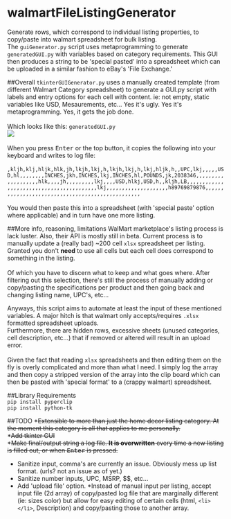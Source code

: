 # walmartFileListingGenerator
Generate rows, which correspond to individual listing properties, to copy/paste into walmart spreadsheet for bulk listing.<br>
The `guiGenerator.py` script uses metaprogramming to generate `generatedGUI.py` with variables based on category requirements. This GUI then produces a string to be 'special pasted' into a spreadsheet which can be uploaded in a similar fashion to eBay's 'File Exchange.'

##Overall
`tkinterGUIGenerator.py` uses a manually created template (from different Walmart Category spreadsheet) to generate a GUI.py script
with labels and entry options for each cell with content. ie: not empty, static variables like USD, Mesaurements, etc... Yes it's ugly. Yes it's metaprogramming. Yes, it gets the job done.<br>
<br>
Which looks like this: `generatedGUI.py`<br>
<img src='https://s21.postimg.org/wgnjj6wp3/gitpic.png'><br>
<br>
When you press <kbd>Enter</kbd> or the top button, it copies the following into your keyboard and writes to log file:<br>
<br>
`,kljh,klj,hljk,hlk,jh,lkjh,lkj,h,lkjh,lkj,h,lkj,hljk,h,,UPC,lkj,,,,,USD,hl,,,,,,,,INCHES,jkh,INCHES,lkj,INCHES,hl,POUNDS,jk,2038346,,,,,,,,,,,,,,,,,,,hlk,,,,jh,,,,,,,,,lkj,,,,USD,hlkj,USD,h,,kljh,LB,,,,,,,,,,,,,,,,,,,,,,,,,,,,,,,,,,,,,,,,,lkj,,,,,,,,,,,,,,,,,,,,h89769879876,,,,,,,,,,,,,,,,,,,,,,,,,,,,,,,,,,,,,,,,,,,,,,,,,`<br>
<br>
You would then paste this into a spreadsheet (with 'special paste' option where applicable) and in turn have one more listing.

##More info, reasoning, limitations
WalMart marketplace's listing process is lack luster. Also, their API is mostly still in beta. Current process is to manually update a (really bad) ~200 cell `xlsx` spreadsheet per listing.<br>Granted you don't <b>need</b> to use all cells but each cell does correspond to something in the listing.<br>
<br>
Of which you have to discern what to keep and what goes where. After filtering out this selection, there's still the process of manually adding or copy/pasting the specifications per product and then going back and changing listing name, UPC's, etc...

Anyways, this script aims to automate at least the input of these mentioned variables. A major hitch is that walmart only accepts/requires `.xlsx` formatted spreadsheet uploads.<br>
Furthermore, there are hidden rows, excessive sheets (unused categories, cell description, etc...) that if removed or altered will result in an upload error.<br>
<br>
Given the fact that reading `xlsx` spreadsheets and then editing them on the fly is overly complicated and more than what I need. I simply log the array and then copy a stripped version of the array into the clip board which can then be pasted with 'special format' to a (crappy walmart) spreadsheet. 

##Library Requirements<br>
`pip install pyperclip`<br>
`pip install python-tk`<br>

##TODO
*<strike>Extensible to more than just the home decor listing category. At the moment this category is all that applies to me personally.</strike><br>
*<strike>Add tkinter GUI</strike><br>
*<strike>Make final/output string a log file. <b>It is overwritten</b> every time a new listing is filled out, or when <kbd>Enter</kbd> is pressed.</strike>
* Sanitize input, comma's are currently an issue. Obviously mess up list format. (urls? not an issue as of yet.)
* Sanitize number inputs, UPC, MSRP, $$, etc...
* Add 'upload file' option.
 *Instead of manual input per listing, accept input file (2d array) of copy/pasted log file that are marginally different (ie: sizes color) but allow for easy editing of certain cells (html, `<li></li>`, Description) and copy/pasting those to another array.
